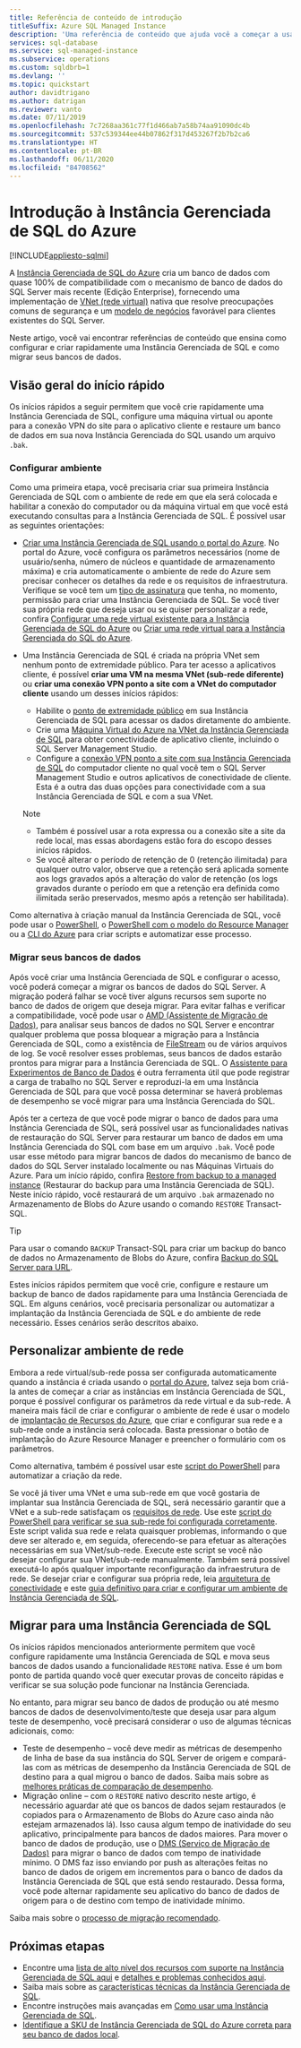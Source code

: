 ```yaml
---
title: Referência de conteúdo de introdução
titleSuffix: Azure SQL Managed Instance
description: 'Uma referência de conteúdo que ajuda você a começar a usar a Instância Gerenciada de SQL do Azure. '
services: sql-database
ms.service: sql-managed-instance
ms.subservice: operations
ms.custom: sqldbrb=1
ms.devlang: ''
ms.topic: quickstart
author: davidtrigano
ms.author: datrigan
ms.reviewer: vanto
ms.date: 07/11/2019
ms.openlocfilehash: 7c7268aa361c77f1d466ab7a58b74aa91090dc4b
ms.sourcegitcommit: 537c539344ee44b07862f317d453267f2b7b2ca6
ms.translationtype: HT
ms.contentlocale: pt-BR
ms.lasthandoff: 06/11/2020
ms.locfileid: "84708562"
---
```

# <a name="getting-started-with-azure-sql-managed-instance"></a>Introdução à Instância Gerenciada de SQL do Azure
[!INCLUDE[appliesto-sqlmi](../includes/appliesto-sqlmi.md)]

A [Instância Gerenciada de SQL do Azure](sql-managed-instance-paas-overview.md) cria um banco de dados com quase 100% de compatibilidade com o mecanismo de banco de dados do SQL Server mais recente (Edição Enterprise), fornecendo uma implementação de [VNet (rede virtual)](../../virtual-network/virtual-networks-overview.md) nativa que resolve preocupações comuns de segurança e um [modelo de negócios](https://azure.microsoft.com/pricing/details/sql-database/) favorável para clientes existentes do SQL Server.

Neste artigo, você vai encontrar referências de conteúdo que ensina como configurar e criar rapidamente uma Instância Gerenciada de SQL e como migrar seus bancos de dados.

## <a name="quickstart-overview"></a>Visão geral do início rápido

Os inícios rápidos a seguir permitem que você crie rapidamente uma Instância Gerenciada de SQL, configure uma máquina virtual ou aponte para a conexão VPN do site para o aplicativo cliente e restaure um banco de dados em sua nova Instância Gerenciada do SQL usando um arquivo `.bak`.

### <a name="configure-environment"></a>Configurar ambiente

Como uma primeira etapa, você precisaria criar sua primeira Instância Gerenciada de SQL com o ambiente de rede em que ela será colocada e habilitar a conexão do computador ou da máquina virtual em que você está executando consultas para a Instância Gerenciada de SQL. É possível usar as seguintes orientações:

- [Criar uma Instância Gerenciada de SQL usando o portal do Azure](instance-create-quickstart.md). No portal do Azure, você configura os parâmetros necessários (nome de usuário/senha, número de núcleos e quantidade de armazenamento máxima) e cria automaticamente o ambiente de rede do Azure sem precisar conhecer os detalhes da rede e os requisitos de infraestrutura. Verifique se você tem um [tipo de assinatura](resource-limits.md#supported-subscription-types) que tenha, no momento, permissão para criar uma Instância Gerenciada de SQL. Se você tiver sua própria rede que deseja usar ou se quiser personalizar a rede, confira [Configurar uma rede virtual existente para a Instância Gerenciada de SQL do Azure](vnet-existing-add-subnet.md) ou [Criar uma rede virtual para a Instância Gerenciada do SQL do Azure](virtual-network-subnet-create-arm-template.md).
- Uma Instância Gerenciada de SQL é criada na própria VNet sem nenhum ponto de extremidade público. Para ter acesso a aplicativos cliente, é possível **criar uma VM na mesma VNet (sub-rede diferente)** ou **criar uma conexão VPN ponto a site com a VNet do computador cliente** usando um desses inícios rápidos:
  - Habilite o [ponto de extremidade público](public-endpoint-configure.md) em sua Instância Gerenciada de SQL para acessar os dados diretamente do ambiente.
  - Crie uma [Máquina Virtual do Azure na VNet da Instância Gerenciada de SQL](connect-vm-instance-configure.md) para obter conectividade de aplicativo cliente, incluindo o SQL Server Management Studio.
  - Configure a [conexão VPN ponto a site com sua Instância Gerenciada de SQL](point-to-site-p2s-configure.md) do computador cliente no qual você tem o SQL Server Management Studio e outros aplicativos de conectividade de cliente. Esta é a outra das duas opções para conectividade com a sua Instância Gerenciada de SQL e com a sua VNet.

  > [!NOTE]
  > - Também é possível usar a rota expressa ou a conexão site a site da rede local, mas essas abordagens estão fora do escopo desses inícios rápidos.
  > - Se você alterar o período de retenção de 0 (retenção ilimitada) para qualquer outro valor, observe que a retenção será aplicada somente aos logs gravados após a alteração do valor de retenção (os logs gravados durante o período em que a retenção era definida como ilimitada serão preservados, mesmo após a retenção ser habilitada).

Como alternativa à criação manual da Instância Gerenciada de SQL, você pode usar o [PowerShell](scripts/create-configure-managed-instance-powershell.md), o [PowerShell com o modelo do Resource Manager](scripts/create-powershell-azure-resource-manager-template.md) ou a [CLI do Azure](https://docs.microsoft.com/cli/azure/sql/mi#az-sql-mi-create) para criar scripts e automatizar esse processo.

### <a name="migrate-your-databases"></a>Migrar seus bancos de dados

Após você criar uma Instância Gerenciada de SQL e configurar o acesso, você poderá começar a migrar os bancos de dados do SQL Server. A migração poderá falhar se você tiver alguns recursos sem suporte no banco de dados de origem que deseja migrar. Para evitar falhas e verificar a compatibilidade, você pode usar o [AMD (Assistente de Migração de Dados)](https://www.microsoft.com/download/details.aspx?id=53595), para analisar seus bancos de dados no SQL Server e encontrar qualquer problema que possa bloquear a migração para a Instância Gerenciada de SQL, como a existência de [FileStream](https://docs.microsoft.com/sql/relational-databases/blob/filestream-sql-server) ou de vários arquivos de log. Se você resolver esses problemas, seus bancos de dados estarão prontos para migrar para a Instância Gerenciada de SQL. O [Assistente para Experimentos de Banco de Dados](/sql/dea/database-experimentation-assistant-overview) é outra ferramenta útil que pode registrar a carga de trabalho no SQL Server e reproduzi-la em uma Instância Gerenciada de SQL para que você possa determinar se haverá problemas de desempenho se você migrar para uma Instância Gerenciada do SQL.

Após ter a certeza de que você pode migrar o banco de dados para uma Instância Gerenciada de SQL, será possível usar as funcionalidades nativas de restauração do SQL Server para restaurar um banco de dados em uma Instância Gerenciada do SQL com base em um arquivo `.bak`. Você pode usar esse método para migrar bancos de dados do mecanismo de banco de dados do SQL Server instalado localmente ou nas Máquinas Virtuais do Azure. Para um início rápido, confira [Restore from backup to a managed instance](restore-sample-database-quickstart.md) (Restaurar do backup para uma Instância Gerenciada de SQL). Neste início rápido, você restaurará de um arquivo `.bak` armazenado no Armazenamento de Blobs do Azure usando o comando `RESTORE` Transact-SQL.

> [!TIP]
> Para usar o comando `BACKUP` Transact-SQL para criar um backup do banco de dados no Armazenamento de Blobs do Azure, confira [Backup do SQL Server para URL](https://docs.microsoft.com/sql/relational-databases/backup-restore/sql-server-backup-to-url).

Estes inícios rápidos permitem que você crie, configure e restaure um backup de banco de dados rapidamente para uma Instância Gerenciada de SQL. Em alguns cenários, você precisaria personalizar ou automatizar a implantação da Instância Gerenciada de SQL e do ambiente de rede necessário. Esses cenários serão descritos abaixo.

## <a name="customize-network-environment"></a>Personalizar ambiente de rede

Embora a rede virtual/sub-rede possa ser configurada automaticamente quando a instância é criada usando o [portal do Azure](instance-create-quickstart.md), talvez seja bom criá-la antes de começar a criar as instâncias em Instância Gerenciada de SQL, porque é possível configurar os parâmetros da rede virtual e da sub-rede. A maneira mais fácil de criar e configurar o ambiente de rede é usar o modelo de [implantação de Recursos do Azure](virtual-network-subnet-create-arm-template.md), que criar e configurar sua rede e a sub-rede onde a instância será colocada. Basta pressionar o botão de implantação do Azure Resource Manager e preencher o formulário com os parâmetros.

Como alternativa, também é possível usar este [script do PowerShell](https://www.powershellmagazine.com/2018/07/23/configuring-azure-environment-to-set-up-azure-sql-database-managed-instance-preview/) para automatizar a criação da rede.

Se você já tiver uma VNet e uma sub-rede em que você gostaria de implantar sua Instância Gerenciada de SQL, será necessário garantir que a VNet e a sub-rede satisfaçam os [requisitos de rede](connectivity-architecture-overview.md#network-requirements). Use este [script do PowerShell para verificar se sua sub-rede foi configurada corretamente](vnet-existing-add-subnet.md). Este script valida sua rede e relata quaisquer problemas, informando o que deve ser alterado e, em seguida, oferecendo-se para efetuar as alterações necessárias em sua VNet/sub-rede. Execute este script se você não desejar configurar sua VNet/sub-rede manualmente. Também será possível executá-lo após qualquer importante reconfiguração da infraestrutura de rede. Se desejar criar e configurar sua própria rede, leia [arquitetura de conectividade](connectivity-architecture-overview.md) e este [guia definitivo para criar e configurar um ambiente de Instância Gerenciada de SQL](https://medium.com/azure-sqldb-managed-instance/the-ultimate-guide-for-creating-and-configuring-azure-sql-managed-instance-environment-91ff58c0be01).

## <a name="migrate-to-a-sql-managed-instance"></a>Migrar para uma Instância Gerenciada de SQL

Os inícios rápidos mencionados anteriormente permitem que você configure rapidamente uma Instância Gerenciada de SQL e mova seus bancos de dados usando a funcionalidade `RESTORE` nativa. Esse é um bom ponto de partida quando você quer executar provas de conceito rápidas e verificar se sua solução pode funcionar na Instância Gerenciada.

No entanto, para migrar seu banco de dados de produção ou até mesmo bancos de dados de desenvolvimento/teste que deseja usar para algum teste de desempenho, você precisará considerar o uso de algumas técnicas adicionais, como:

- Teste de desempenho – você deve medir as métricas de desempenho de linha de base da sua instância do SQL Server de origem e compará-las com as métricas de desempenho da Instância Gerenciada de SQL de destino para a qual migrou o banco de dados. Saiba mais sobre as [melhores práticas de comparação de desempenho](https://techcommunity.microsoft.com/t5/Azure-SQL-Database/The-best-practices-for-performance-comparison-between-Azure-SQL/ba-p/683210).
- Migração online – com o `RESTORE` nativo descrito neste artigo, é necessário aguardar até que os bancos de dados sejam restaurados (e copiados para o Armazenamento de Blobs do Azure caso ainda não estejam armazenados lá). Isso causa algum tempo de inatividade do seu aplicativo, principalmente para bancos de dados maiores. Para mover o banco de dados de produção, use o [DMS (Serviço de Migração de Dados)](https://docs.microsoft.com/azure/dms/tutorial-sql-server-to-managed-instance?toc=/azure/sql-database/toc.json) para migrar o banco de dados com tempo de inatividade mínimo. O DMS faz isso enviando por push as alterações feitas no banco de dados de origem em incrementos para o banco de dados da Instância Gerenciada de SQL que está sendo restaurado. Dessa forma, você pode alternar rapidamente seu aplicativo do banco de dados de origem para o de destino com tempo de inatividade mínimo.

Saiba mais sobre o [processo de migração recomendado](migrate-to-instance-from-sql-server.md).

## <a name="next-steps"></a>Próximas etapas

- Encontre uma [lista de alto nível dos recursos com suporte na Instância Gerenciada de SQL aqui](../database/features-comparison.md) e [detalhes e problemas conhecidos aqui](transact-sql-tsql-differences-sql-server.md).
- Saiba mais sobre as [características técnicas da Instância Gerenciada de SQL](resource-limits.md#service-tier-characteristics).
- Encontre instruções mais avançadas em [Como usar uma Instância Gerenciada de SQL](how-to-content-reference-guide.md).
- [Identifique a SKU de Instância Gerenciada de SQL do Azure correta para seu banco de dados local](/sql/dma/dma-sku-recommend-sql-db/).
